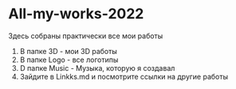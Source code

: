 # All-my-works-2022
Здесь собраны практически все мои работы


1. В папке 3D - мои 3D работы
2. В папке Logo - все логотипы
3. D папке Music - Музыка, которую я создавал
4. Зайдите в Linkks.md и посмотрите ссылки на другие работы

